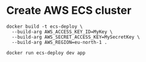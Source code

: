 # Create AWS ECS cluster 
```
docker build -t ecs-deploy \ 
  --build-arg AWS_ACCESS_KEY_ID=MyKey \
  --build-arg AWS_SECRET_ACCESS_KEY=MySecretKey \
  --build-arg AWS_REGION=eu-north-1 .

docker run ecs-deploy dev app
```
